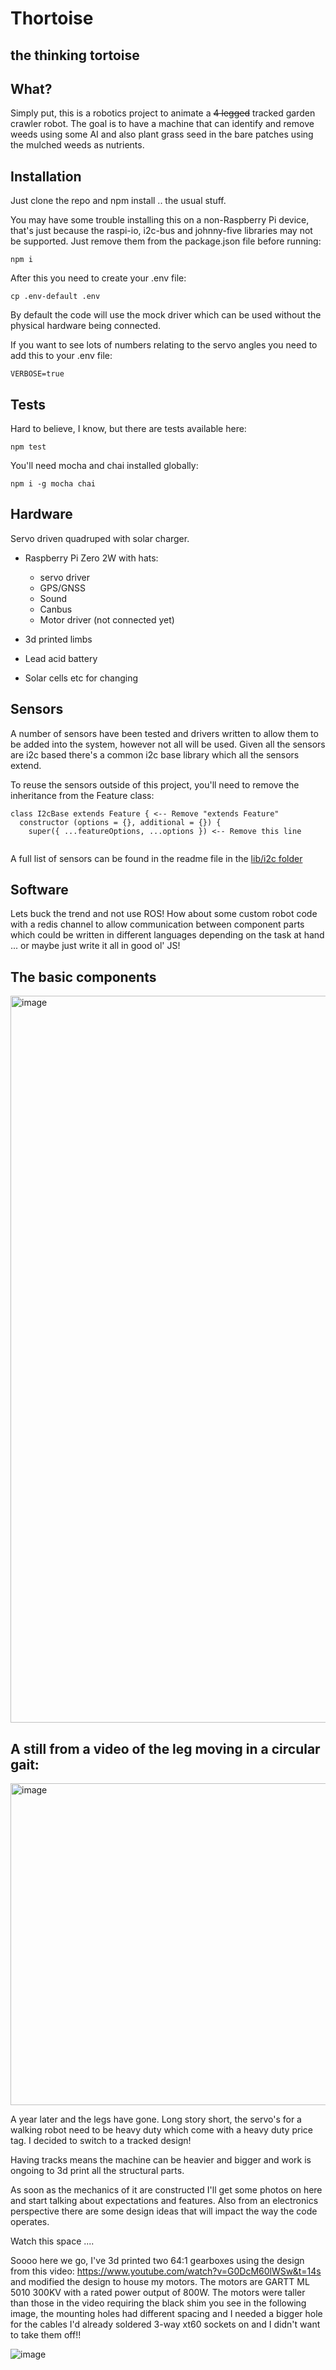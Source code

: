 # Thortoise
## the thinking tortoise

## What?
Simply put, this is a robotics project to animate a ~~4 legged~~ tracked garden crawler robot.  The goal
is to have a machine that can identify and remove weeds using some AI and also plant grass seed
in the bare patches using the mulched weeds as nutrients.

## Installation
Just clone the repo and npm install .. the usual stuff.

You may have some trouble installing this on a non-Raspberry Pi device, that's just because the raspi-io, i2c-bus and johnny-five libraries may not be supported.
Just remove them from the package.json file before running:

```
npm i
```

After this you need to create your .env file:

```
cp .env-default .env
```
By default the code will use the mock driver which can be used without the physical hardware being connected.

If you want to see lots of numbers relating to the servo angles you need to add this to your .env file:

```
VERBOSE=true
```

## Tests
Hard to believe, I know, but there are tests available here:

```
npm test
```

You'll need mocha and chai installed globally:

```
npm i -g mocha chai
```

## Hardware
Servo driven quadruped with solar charger.
  * Raspberry Pi Zero 2W with hats:
      - servo driver
      - GPS/GNSS
      - Sound
      - Canbus
      - Motor driver (not connected yet)

  * 3d printed limbs
  * Lead acid battery
  * Solar cells etc for changing


## Sensors
A number of sensors have been tested and drivers written to allow them to be added into the system, however not all will be used. Given
all the sensors are i2c based there's a common i2c base library which all the sensors extend.

To reuse the sensors outside of this project, you'll need to remove the inheritance from the Feature class:
```
class I2cBase extends Feature { <-- Remove "extends Feature"
  constructor (options = {}, additional = {}) {
    super({ ...featureOptions, ...options }) <-- Remove this line
    
```
A full list of sensors can be found in the readme file in the [lib/i2c folder](lib/i2c/README.md)


## Software
Lets buck the trend and not use ROS! How about some custom robot code with a redis channel
to allow communication between component parts which could be written in different languages
depending on the task at hand ... or maybe just write it all in good ol' JS!

## The basic components
<img width="1163" alt="image" src="https://user-images.githubusercontent.com/5994927/172945143-e23b07fa-e9b9-4fef-9b6f-2a7bd01ad18b.png">

## A still from a video of the leg moving in a circular gait:
<img width="515" alt="image" src="https://user-images.githubusercontent.com/5994927/172945714-073bf0ee-97fe-405b-b94b-da21fb257d87.png">

A year later and the legs have gone.  Long story short, the servo's for a walking robot need to be heavy duty which come with a heavy duty price tag.  I decided to switch to a tracked design!

Having tracks means the machine can be heavier and bigger and work is ongoing to 3d print all the structural parts.

As soon as the mechanics of it are constructed I'll get some photos on here and start talking about expectations and features.  Also from an electronics perspective there are some design ideas that will impact the way the code operates.

Watch this space ....

Soooo here we go, I've 3d printed two 64:1 gearboxes using the design from this video: https://www.youtube.com/watch?v=G0DcM60lWSw&t=14s and modified the design to house my motors.  The motors are GARTT ML 5010 300KV with a rated power output of 800W.  The motors were taller than those in the video requiring the black shim you see in the following image, the mounting holes had different spacing and I needed a bigger hole for the cables I'd already soldered 3-way xt60 sockets on and I didn't want to take them off!!


![image](https://github.com/duncanabraham/thortoise/assets/5994927/992981a8-e5ef-4ea4-b507-a534ab9434ef)
